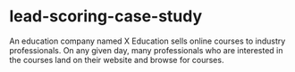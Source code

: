 # lead-scoring-case-study
An education company named X Education sells online courses to industry professionals. On any given day, many professionals who are interested in the courses land on their website and browse for courses. 
